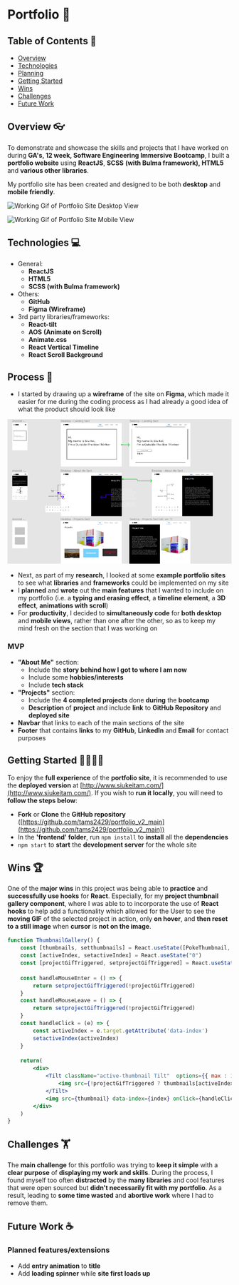 # Portfolio 🍿

## Table of Contents 📖

- [Overview](https://www.notion.so/Project-3-Readme-Fri-21st-Aug-95a55df0773f45c1af1f5ec3084c4b5b#f99c1c68a0be411ea21aebfba620afdd)
- [Technologies](https://www.notion.so/Project-3-Readme-Fri-21st-Aug-95a55df0773f45c1af1f5ec3084c4b5b#c4e06631a3be4fceb9e534a52290e05d)
- [Planning](https://www.notion.so/Project-3-Readme-Fri-21st-Aug-95a55df0773f45c1af1f5ec3084c4b5b#fe3af2ac0fd944c98a0bad3a79ddff88)
- [Getting Started](https://www.notion.so/Project-3-Readme-Fri-21st-Aug-95a55df0773f45c1af1f5ec3084c4b5b#99b60c701ae0446998be70811a2726d1)
- [Wins](https://www.notion.so/Project-3-Readme-Fri-21st-Aug-95a55df0773f45c1af1f5ec3084c4b5b#81e74b7a4ae74f2399c85b5ed0c61304)
- [Challenges](https://www.notion.so/Project-3-Readme-Fri-21st-Aug-95a55df0773f45c1af1f5ec3084c4b5b#7fedc5eb0935405e992e4910a4d6d3a7)
- [Future Work](https://www.notion.so/Project-3-Readme-Fri-21st-Aug-95a55df0773f45c1af1f5ec3084c4b5b#fca88914eeb14fc0909ad0588d7ea20c)

## Overview 👓

To demonstrate and showcase the skills and projects that I have worked on during **GA's, 12 week, Software Engineering Immersive Bootcamp**, I built a **portfolio website** using **ReactJS**, **SCSS** **(with Bulma framework), HTML5** and **various other libraries**.

My portfolio site has been created and designed to be both **desktop** and **mobile friendly**.

![Working Gif of Portfolio Site Desktop View](/frontend/ReadmeResources/Portfolio.gif)

![Working Gif of Portfolio Site Mobile View](/frontend/ReadmeResources/Portfolio-Mobile.gif)

## Technologies 💻

- General:
    - **ReactJS**
    - **HTML5**
    - **SCSS (with Bulma framework)**
- Others:
    - **GitHub**
    - **Figma (Wireframe)**
- 3rd party libraries/frameworks:
    - **React-tilt**
    - **AOS** **(Animate on Scroll)**
    - **Animate.css**
    - **React Vertical Timeline**
    - **React Scroll Background**

## Process 📝

- I started by drawing up a **wireframe** of the site on **Figma**, which made it easier for me during the coding process as I had already a good idea of what the product should look like

![Figma Wireframing](/frontend/ReadmeResources/Portfolio-Figma.png)

- Next, as part of my **research**, I looked at some **example portfolio sites** to see what **libraries** and **frameworks** could be implemented on my site
- I **planned** and **wrote** out the **main features** that I wanted to include on my portfolio (i.e. a **typing and erasing effect**, a **timeline element**, a **3D effect**, **animations with scroll**)
- For **productivity**, I decided to **simultaneously code** for **both desktop** and **mobile views**, rather than one after the other, so as to keep my mind fresh on the section that I was working on

### MVP

- **"About Me"** section:
    - Include the **story behind how I got to where I am now**
    - Include some **hobbies/interests**
    - Include **tech stack**
- **"Projects"** section:
    - Include the **4 completed projects** done **during** the **bootcamp**
    - **Description** of **project** and include **link** to **GitHub Repository** and **deployed site**
- **Navbar** that links to each of the main sections of the site
- **Footer** that contains **links** to my **GitHub**, **LinkedIn** and **Email** for contact purposes

## Getting Started 🏃‍♂️🏃‍♀️

To enjoy the **full experience** of the **portfolio site**, it is recommended to use the **deployed version** at [http://www.siukeitam.com/](http://www.siukeitam.com/). If you wish to **run it locally**, you will need to **follow the steps below**:

- **Fork** or **Clone** the **GitHub repository** ([https://github.com/tams2429/portfolio_v2_main](https://github.com/tams2429/portfolio_v2_main))
- In the **'frontend' folder**, run `npm install` to **install** all the **dependencies**
- `npm start` to **start** the **development server** for the whole site

## Wins 🏆

One of the **major wins** in this project was being able to **practice** and **successfully use hooks** for **React**. Especially, for my **project thumbnail gallery component**, where I was able to to incorporate the use of **React hooks** to help add a functionality which allowed for the User to see the **moving GIF** of the selected project in action, only **on hover**, and **then reset** **to a still image** when **cursor** is **not on the image**.

```jsx
function ThumbnailGallery() {
	const [thumbnails, setthumbnails] = React.useState([PokeThumbnail, DirectorDictatorThumbnail, TripSavvyThumbnail, Momen2umThumbnail])
	const [activeIndex, setactiveIndex] = React.useState("0")
	const [projectGifTriggered, setprojectGifTriggered] = React.useState(false)

	const handleMouseEnter = () => {
		return setprojectGifTriggered(!projectGifTriggered)
	}
	const handleMouseLeave = () => {
		return setprojectGifTriggered(!projectGifTriggered)
	}
	const handleClick = (e) => {
		const activeIndex = e.target.getAttribute('data-index')
		setactiveIndex(activeIndex)
	}

	return(
		<div>
			<Tilt className="active-thumbnail Tilt"  options={{ max : 10, scale: 1.05, speed: 2000}}>
				<img src={!projectGifTriggered ? thumbnails[activeIndex] : thumbnailGifs[activeIndex]} onMouseEnter={handleMouseEnter} onMouseLeave={handleMouseLeave}/>
			</Tilt>
			<img src={thumbnail} data-index={index} onClick={handleClick}/>
		</div>
	)
}
```

## Challenges 🏋️

The **main challenge** for this portfolio was trying to **keep it simple** with a **clear purpose** of **displaying my work and skills**. During the process, I found myself too often **distracted** by the **many libraries** and cool features that were open sourced but **didn't necessarily fit with my portfolio**. As a result, leading to **some time wasted** and **abortive work** where I had to remove them.

## Future Work ☕

### Planned features/extensions

- Add **entry animation** to **title**
- Add **loading spinner** while **site first loads up**
